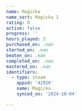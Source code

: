 ```yaml
---
name: Magicka
name_sort: Magicka 1
rating: 0
active: false
progress: ''
hours_played: 3
purchased_on: .nan
started_on: .nan
beaten_on: .nan
completed_on: .nan
mastered_on: .nan
identifiers:
  - type: steam
    appid: '42910'
    name: Magicka
    synced_on: '2024-10-04'

---
```

